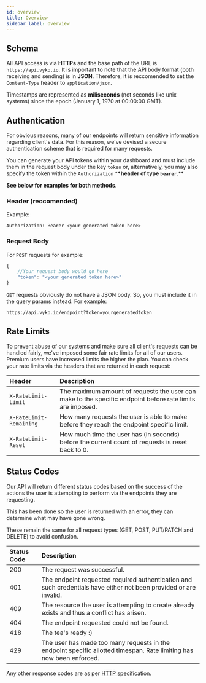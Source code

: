 ```yaml
---
id: overview
title: Overview
sidebar_label: Overview
---
```


## Schema

All API access is via **HTTPs** and the base path of the URL is `https://api.vyko.io`. It is important to note that the API body format \(both receiving and sending\) is in **JSON**. Therefore, it is reccomended to set the `Content-Type` header to `application/json`.

Timestamps are represented as **miliseconds** \(not seconds like unix systems\) since the epoch \(January 1, 1970 at 00:00:00 GMT\).

## Authentication

For obvious reasons, many of our endpoints will return sensitive information regarding client's data. For this reason, we've devised a secure authentication scheme that is required for many requests.

You can generate your API tokens within your dashboard and must include them in the request body under the key `token` or, alternatively, you may also specify the token within the `Authorization` \***\*header of type `bearer`**.\*\*

**See below for examples for both methods.**

### Header \(reccomended\)

Example:

```text
Authorization: Bearer <your generated token here>
```

### Request Body

For `POST` requests for example:

```javascript
{
    //Your request body would go here
    "token": "<your generated token here>"
}
```

`GET` requests obviously do not have a JSON body. So, you must include it in the query params instead. For example:

```text
https://api.vyko.io/endpoint?token=yourgeneratedtoken
```

## Rate Limits

To prevent abuse of our systems and make sure all client's requests can be handled fairly, we've imposed some fair rate limits for all of our users. Premium users have increased limits the higher the plan. You can check your rate limits via the headers that are returned in each request:

| Header                  | Description                                                                                               |
| :---------------------- | :-------------------------------------------------------------------------------------------------------- |
| `X-RateLimit-Limit`     | The maximum amount of requests the user can make to the specific endpoint before rate limits are imposed. |
| `X-RateLimit-Remaining` | How many requests the user is able to make before they reach the endpoint specific limit.                 |
| `X-RateLimit-Reset`     | How much time the user has \(in seconds\) before the current count of requests is reset back to 0.        |

## Status Codes

Our API will return different status codes based on the success of the actions the user is attempting to perform via the endpoints they are requesting.

This has been done so the user is returned with an error, they can determine what may have gone wrong.

These remain the same for all request types \(GET, POST, PUT/PATCH and DELETE\) to avoid confusion.

| Status Code | Description                                                                                                          |
| :---------- | :------------------------------------------------------------------------------------------------------------------- |
| 200         | The request was successful.                                                                                          |
| 401         | The endpoint requested required authentication and such credentials have either not been provided or are invalid.    |
| 409         | The resource the user is attempting to create already exists and thus a conflict has arisen.                         |
| 404         | The endpoint requested could not be found.                                                                           |
| 418         | The tea's ready :\)                                                                                                  |
| 429         | The user has made too many requests in the endpoint specific allotted timespan. Rate limiting has now been enforced. |

Any other response codes are as per [HTTP specification](https://tools.ietf.org/html/rfc7231).
